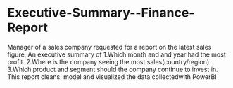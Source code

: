 # Executive-Summary--Finance-Report
Manager of a sales company requested for a report on the latest sales figure, An executive summary of 
1.Which month and and year had the most profit.
2.Where is the company seeing the most sales(country/region).
3.Which product and segment should the company continue to invest in. This report cleans, model and visualized the data collectedwith PowerBI
